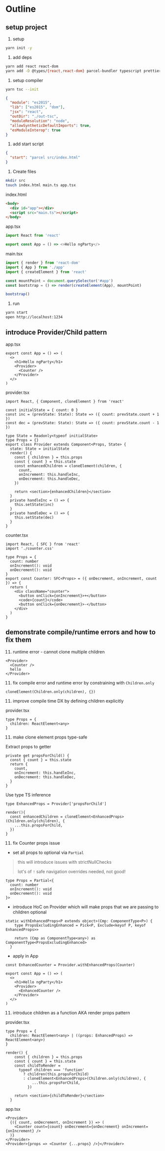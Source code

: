 # Outline

## setup project

1.  setup

```sh
yarn init -y
```

1.  add deps

```sh
yarn add react react-dom
yarn add -D @types/{react,react-dom} parcel-bundler typescript prettier
```

1.  setup compiler

```sh
yarn tsc --init
```

```json
{
  "module": "es2015",
  "lib": ["es2015", "dom"],
  "jsx": "react",
  "outDir": "./out-tsc",
  "moduleResolution": "node",
  "allowSyntheticDefaultImports": true,
  "esModuleInterop": true
}
```

1.  add start script

```json
{
  "start": "parcel src/index.html"
}
```

1.  Create files

```sh
mkdir src
touch index.html main.ts app.tsx
```

index.html

```html
<body>
  <div id="app"></div>
  <script src="main.ts"></script>
</body>
```

app.tsx

```ts
import React from 'react'

export const App = () => <>Hello ngParty</>
```

main.tsx

```ts
import { render } from 'react-dom'
import { App } from './app'
import { createElement } from 'react'

const mountPoint = document.querySelector('#app')
const bootstrap = () => render(createElement(App), mountPoint)

bootstrap()
```

1.  run

```sh
yarn start
open http://localhost:1234
```

## introduce Provider/Child pattern

app.tsx

```tsx
export const App = () => (
  <>
    <h1>Hello ngParty</h1>
    <Provider>
      <Counter />
    </Provider>
  </>
)
```

provider.tsx

```tsx
import React, { Component, cloneElement } from 'react'

const initialState = { count: 0 }
const inc = (prevState: State): State => ({ count: prevState.count + 1 })
const dec = (prevState: State): State => ({ count: prevState.count - 1 })

type State = Readonly<typeof initialState>
type Props = {}
export class Provider extends Component<Props, State> {
  state: State = initialState
  render() {
    const { children } = this.props
    const { count } = this.state
    const enhancedChildren = cloneElement(children, {
      count,
      onIncrement: this.handleInc,
      onDecrement: this.handleDec,
    })

    return <section>{enhancedChildren}</section>
  }
  private handleInc = () => {
    this.setState(inc)
  }
  private handleDec = () => {
    this.setState(dec)
  }
}
```

counter.tsx

```tsx
import React, { SFC } from 'react'
import './counter.css'

type Props = {
  count: number
  onIncrement(): void
  onDecrement(): void
}
export const Counter: SFC<Props> = ({ onDecrement, onIncrement, count }) => {
  return (
    <div className="counter">
      <button onClick={onIncrement}>+</button>
      <code>{count}</code>
      <button onClick={onDecrement}>-</button>
    </div>
  )
}
```

## demonstrate compile/runtime errors and how to fix them

11. runtime error - cannot clone multiple children

```tsx
<Provider>
  <Counter />
  hello
</Provider>
```

11. fix compile error and runtime error by constraining with `Children.only`

```tsx
cloneElement(Children.only(children), {})
```

11. improve compile time DX by defining children explicitly

provider.tsx

```tsx
type Props = {
  children: ReactElement<any>
}
```

11. make clone element props type-safe

Extract props to getter

```tsx
private get propsForChild() {
  const { count } = this.state
  return {
    count,
    onIncrement: this.handleInc,
    onDecrement: this.handleDec,
  }
}
```

Use type TS inference

```tsx
type EnhancedProps = Provider['propsForChild']

render(){
  const enhancedChildren = cloneElement<EnhancedProps>(Children.only(children), {
    ...this.propsForChild,
  })
}
```

11. fix Counter props issue

- set all props to optional via `Partial`

> this will introduce issues with strictNullChecks
>
> lot's of `!` safe navigation overrides needed, not good!

```tsx
type Props = Partial<{
  count: number
  onIncrement(): void
  onDecrement(): void
}>
```

- introduce HoC on Provider which will make props that we are passing to children optional

```tsx
static withEnhancedProps<P extends object>(Cmp: ComponentType<P>) {
    type PropsExcludingEnhanced = Pick<P, Exclude<keyof P, keyof EnhancedProps>>

    return (Cmp as ComponentType<any>) as ComponentType<PropsExcludingEnhanced>
  }
```

- apply in App

```tsx
const EnhancedCounter = Provider.withEnhancedProps(Counter)

export const App = () => (
  <>
    <h1>Hello ngParty</h1>
    <Provider>
      <EnhancedCounter />
    </Provider>
  </>
)
```

11. introduce children as a function AKA render props pattern

provider.tsx

```tsx
type Props = {
  children: ReactElement<any> | ((props: EnhancedProps) => ReactElement<any>)
}

render() {
    const { children } = this.props
    const { count } = this.state
    const childToRender =
      typeof children === 'function'
        ? children(this.propsForChild)
        : cloneElement<EnhancedProps>(Children.only(children), {
            ...this.propsForChild,
          })

    return <section>{childToRender}</section>
  }
```

app.tsx

```tsx
<Provider>
  {({ count, onDecrement, onIncrement }) => (
    <Counter count={count} onDecrement={onDecrement} onIncrement={onIncrement} />
  )}
</Provider>
<Provider>{props => <Counter {...props} />}</Provider>
```

